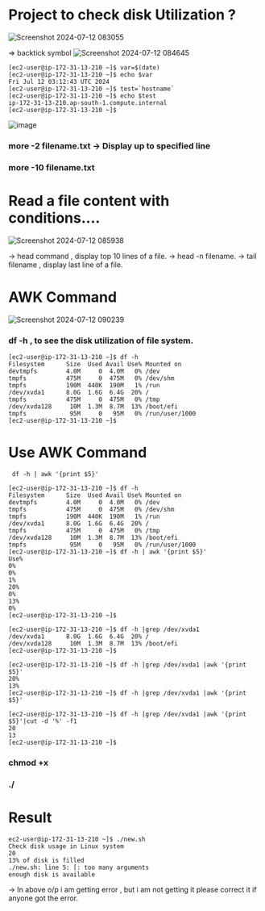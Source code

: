 # Project to check disk Utilization ?
![Screenshot 2024-07-12 083055](https://github.com/user-attachments/assets/feca2b15-304f-4b6f-90cf-4195ee894409)

 => backtick  symbol
![Screenshot 2024-07-12 084645](https://github.com/user-attachments/assets/127cc7f2-cce6-4bec-901a-02cdae1a633e)


```
[ec2-user@ip-172-31-13-210 ~]$ var=$(date)
[ec2-user@ip-172-31-13-210 ~]$ echo $var
Fri Jul 12 03:12:43 UTC 2024
[ec2-user@ip-172-31-13-210 ~]$ test=`hostname`
[ec2-user@ip-172-31-13-210 ~]$ echo $test
ip-172-31-13-210.ap-south-1.compute.internal
[ec2-user@ip-172-31-13-210 ~]$ 
```
![image](https://github.com/user-attachments/assets/70349b17-e154-485a-b835-6571bcc7c35b)

### more -2 filename.txt -> Display up to specified line 

### more -10 filename.txt 

# Read a file content with conditions....
![Screenshot 2024-07-12 085938](https://github.com/user-attachments/assets/4e44d0d5-6ffd-4fb9-9518-394d80e91cf0)

-> head command , display top 10 lines of a file.
-> head -n filename.
-> tail filename , display last line of a file.


# AWK Command
![Screenshot 2024-07-12 090239](https://github.com/user-attachments/assets/8b3708b7-e473-4b04-9d81-fb037d20a99e)

### df -h , to see the disk utilization of file system.
```
[ec2-user@ip-172-31-13-210 ~]$ df -h
Filesystem      Size  Used Avail Use% Mounted on
devtmpfs        4.0M     0  4.0M   0% /dev
tmpfs           475M     0  475M   0% /dev/shm
tmpfs           190M  440K  190M   1% /run
/dev/xvda1      8.0G  1.6G  6.4G  20% /
tmpfs           475M     0  475M   0% /tmp
/dev/xvda128     10M  1.3M  8.7M  13% /boot/efi
tmpfs            95M     0   95M   0% /run/user/1000
[ec2-user@ip-172-31-13-210 ~]$
```
# Use AWK Command
```
 df -h | awk '{print $5}'
```

```
[ec2-user@ip-172-31-13-210 ~]$ df -h
Filesystem      Size  Used Avail Use% Mounted on
devtmpfs        4.0M     0  4.0M   0% /dev
tmpfs           475M     0  475M   0% /dev/shm
tmpfs           190M  440K  190M   1% /run
/dev/xvda1      8.0G  1.6G  6.4G  20% /
tmpfs           475M     0  475M   0% /tmp
/dev/xvda128     10M  1.3M  8.7M  13% /boot/efi
tmpfs            95M     0   95M   0% /run/user/1000
[ec2-user@ip-172-31-13-210 ~]$ df -h | awk '{print $5}'
Use%
0%
0%
1%
20%
0%
13%
0%
[ec2-user@ip-172-31-13-210 ~]$
```



```
[ec2-user@ip-172-31-13-210 ~]$ df -h |grep /dev/xvda1 
/dev/xvda1      8.0G  1.6G  6.4G  20% /
/dev/xvda128     10M  1.3M  8.7M  13% /boot/efi
[ec2-user@ip-172-31-13-210 ~]$ 
```

```
[ec2-user@ip-172-31-13-210 ~]$ df -h |grep /dev/xvda1 |awk '{print $5}'
20%
13%
[ec2-user@ip-172-31-13-210 ~]$ df -h |grep /dev/xvda1 |awk '{print $5}'
```

```
[ec2-user@ip-172-31-13-210 ~]$ df -h |grep /dev/xvda1 |awk '{print $5}'|cut -d '%' -f1
20
13
[ec2-user@ip-172-31-13-210 ~]$
```

### chmod +x <filename>
### ./<filename>

# Result 
```
ec2-user@ip-172-31-13-210 ~]$ ./new.sh 
Check disk usage in Linux system
20
13% of disk is filled
./new.sh: line 5: [: too many arguments
enough disk is available
```
-> In above o/p i am getting error , but i am not getting it please correct it if anyone got the error.

